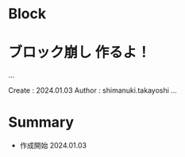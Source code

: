 # Block
ブロック崩し 作るよ！
===
...

Create : 2024.01.03
Author : shimanuki.takayoshi
...

# Summary
- 作成開始 2024.01.03
